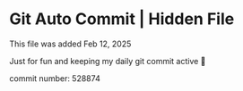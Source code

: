 # Git Auto Commit | Hidden File

This file was added Feb 12, 2025

Just for fun and keeping my daily git commit active 🤪

commit number: 528874
